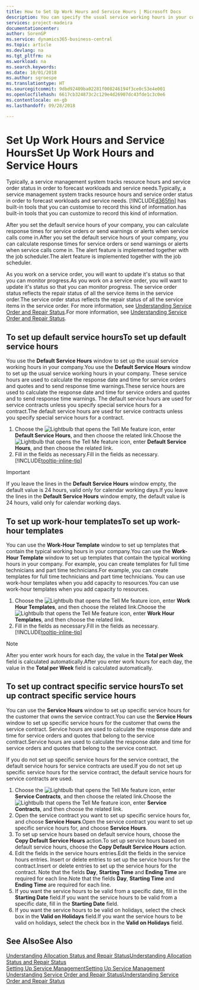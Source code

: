 ```yaml
---
title: How to Set Up Work Hours and Service Hours | Microsoft Docs
description: You can specify the usual service working hours in your company. These service hours are used to calculate the response date and time for service orders and quotes, and to send response time warnings.
services: project-madeira
documentationcenter: 
author: SorenGP
ms.service: dynamics365-business-central
ms.topic: article
ms.devlang: na
ms.tgt_pltfrm: na
ms.workload: na
ms.search.keywords: 
ms.date: 10/01/2018
ms.author: sgroespe
ms.translationtype: HT
ms.sourcegitcommit: 9dbd92409ba02281f008246194f3ce0c53e4e001
ms.openlocfilehash: 6617cb324873c2c129e4d26907dc43fde1c3c0e6
ms.contentlocale: en-gb
ms.lasthandoff: 09/28/2018

---
```

# <a name="set-up-work-hours-and-service-hours"></a><span data-ttu-id="79c88-104">Set Up Work Hours and Service Hours</span><span class="sxs-lookup"><span data-stu-id="79c88-104">Set Up Work Hours and Service Hours</span></span>
<span data-ttu-id="79c88-105">Typically, a service management system tracks resource hours and service order status in order to forecast workloads and service needs.</span><span class="sxs-lookup"><span data-stu-id="79c88-105">Typically, a service management system tracks resource hours and service order status in order to forecast workloads and service needs.</span></span> [!INCLUDE[d365fin](includes/d365fin_md.md)] <span data-ttu-id="79c88-106">has built-in tools that you can customise to record this kind of information.</span><span class="sxs-lookup"><span data-stu-id="79c88-106">has built-in tools that you can customize to record this kind of information.</span></span>  
  
<span data-ttu-id="79c88-107">After you set the default service hours of your company, you can calculate response times for service orders or send warnings or alerts when service calls come in.</span><span class="sxs-lookup"><span data-stu-id="79c88-107">After you set the default service hours of your company, you can calculate response times for service orders or send warnings or alerts when service calls come in.</span></span> <span data-ttu-id="79c88-108">The alert feature is implemented together with the job scheduler.</span><span class="sxs-lookup"><span data-stu-id="79c88-108">The alert feature is implemented together with the job scheduler.</span></span>   
  
<span data-ttu-id="79c88-109">As you work on a service order, you will want to update it's status so that you can monitor progress.</span><span class="sxs-lookup"><span data-stu-id="79c88-109">As you work on a service order, you will want to update it's status so that you can monitor progress.</span></span> <span data-ttu-id="79c88-110">The service order status reflects the repair status of all the service items in the service order.</span><span class="sxs-lookup"><span data-stu-id="79c88-110">The service order status reflects the repair status of all the service items in the service order.</span></span> <span data-ttu-id="79c88-111">For more information, see [Understanding Service Order and Repair Status](service-order-repair-status.md).</span><span class="sxs-lookup"><span data-stu-id="79c88-111">For more information, see [Understanding Service Order and Repair Status](service-order-repair-status.md).</span></span> 

## <a name="to-set-up-default-service-hours"></a><span data-ttu-id="79c88-112">To set up default service hours</span><span class="sxs-lookup"><span data-stu-id="79c88-112">To set up default service hours</span></span>  
<span data-ttu-id="79c88-113">You use the **Default Service Hours** window to set up the usual service working hours in your company.</span><span class="sxs-lookup"><span data-stu-id="79c88-113">You use the **Default Service Hours** window to set up the usual service working hours in your company.</span></span> <span data-ttu-id="79c88-114">These service hours are used to calculate the response date and time for service orders and quotes and to send response time warnings.</span><span class="sxs-lookup"><span data-stu-id="79c88-114">These service hours are used to calculate the response date and time for service orders and quotes and to send response time warnings.</span></span> <span data-ttu-id="79c88-115">The default service hours are used for service contracts unless you specify special service hours for a contract.</span><span class="sxs-lookup"><span data-stu-id="79c88-115">The default service hours are used for service contracts unless you specify special service hours for a contract.</span></span>  
  
1. <span data-ttu-id="79c88-116">Choose the ![Lightbulb that opens the Tell Me feature](media/ui-search/search_small.png "Tell me what you want to do") icon, enter **Default Service Hours**, and then choose the related link.</span><span class="sxs-lookup"><span data-stu-id="79c88-116">Choose the ![Lightbulb that opens the Tell Me feature](media/ui-search/search_small.png "Tell me what you want to do") icon, enter **Default Service Hours**, and then choose the related link.</span></span>  
2. <span data-ttu-id="79c88-117">Fill in the fields as necessary.</span><span class="sxs-lookup"><span data-stu-id="79c88-117">Fill in the fields as necessary.</span></span> [!INCLUDE[tooltip-inline-tip](includes/tooltip-inline-tip_md.md)]  
  
> [!IMPORTANT]  
>  <span data-ttu-id="79c88-118">If you leave the lines in the **Default Service Hours** window empty, the default value is 24 hours, valid only for calendar working days.</span><span class="sxs-lookup"><span data-stu-id="79c88-118">If you leave the lines in the **Default Service Hours** window empty, the default value is 24 hours, valid only for calendar working days.</span></span>  
  
## <a name="to-set-up-work-hour-templates"></a><span data-ttu-id="79c88-119">To set up work-hour templates</span><span class="sxs-lookup"><span data-stu-id="79c88-119">To set up work-hour templates</span></span>
<span data-ttu-id="79c88-120">You can use the **Work-Hour Template** window to set up templates that contain the typical working hours in your company.</span><span class="sxs-lookup"><span data-stu-id="79c88-120">You can use the **Work-Hour Template** window to set up templates that contain the typical working hours in your company.</span></span> <span data-ttu-id="79c88-121">For example, you can create templates for full time technicians and part time technicians.</span><span class="sxs-lookup"><span data-stu-id="79c88-121">For example, you can create templates for full time technicians and part time technicians.</span></span> <span data-ttu-id="79c88-122">You can use work-hour templates when you add capacity to resources.</span><span class="sxs-lookup"><span data-stu-id="79c88-122">You can use work-hour templates when you add capacity to resources.</span></span>  
  
1. <span data-ttu-id="79c88-123">Choose the ![Lightbulb that opens the Tell Me feature](media/ui-search/search_small.png "Tell me what you want to do") icon, enter **Work Hour Templates**, and then choose the related link.</span><span class="sxs-lookup"><span data-stu-id="79c88-123">Choose the ![Lightbulb that opens the Tell Me feature](media/ui-search/search_small.png "Tell me what you want to do") icon, enter **Work Hour Templates**, and then choose the related link.</span></span>  
2. <span data-ttu-id="79c88-124">Fill in the fields as necessary.</span><span class="sxs-lookup"><span data-stu-id="79c88-124">Fill in the fields as necessary.</span></span> [!INCLUDE[tooltip-inline-tip](includes/tooltip-inline-tip_md.md)]  
  
> [!Note]
> <span data-ttu-id="79c88-125">After you enter work hours for each day, the value in the **Total per Week** field is calculated automatically.</span><span class="sxs-lookup"><span data-stu-id="79c88-125">After you enter work hours for each day, the value in the **Total per Week** field is calculated automatically.</span></span>  

## <a name="to-set-up-contract-specific-service-hours"></a><span data-ttu-id="79c88-126">To set up contract specific service hours</span><span class="sxs-lookup"><span data-stu-id="79c88-126">To set up contract specific service hours</span></span>  
<span data-ttu-id="79c88-127">You can use the **Service Hours** window to set up specific service hours for the customer that owns the service contract.</span><span class="sxs-lookup"><span data-stu-id="79c88-127">You can use the **Service Hours** window to set up specific service hours for the customer that owns the service contract.</span></span> <span data-ttu-id="79c88-128">Service hours are used to calculate the response date and time for service orders and quotes that belong to the service contract.</span><span class="sxs-lookup"><span data-stu-id="79c88-128">Service hours are used to calculate the response date and time for service orders and quotes that belong to the service contract.</span></span>  
  
<span data-ttu-id="79c88-129">If you do not set up specific service hours for the service contract, the default service hours for service contracts are used.</span><span class="sxs-lookup"><span data-stu-id="79c88-129">If you do not set up specific service hours for the service contract, the default service hours for service contracts are used.</span></span>  
  
1. <span data-ttu-id="79c88-130">Choose the ![Lightbulb that opens the Tell Me feature](media/ui-search/search_small.png "Tell me what you want to do") icon, enter **Service Contracts**, and then choose the related link.</span><span class="sxs-lookup"><span data-stu-id="79c88-130">Choose the ![Lightbulb that opens the Tell Me feature](media/ui-search/search_small.png "Tell me what you want to do") icon, enter **Service Contracts**, and then choose the related link.</span></span>  
2. <span data-ttu-id="79c88-131">Open the service contract you want to set up specific service hours for, and choose **Service Hours**.</span><span class="sxs-lookup"><span data-stu-id="79c88-131">Open the service contract you want to set up specific service hours for, and choose **Service Hours**.</span></span>  
4. <span data-ttu-id="79c88-132">To set up service hours based on default service hours, choose the **Copy Default Service Hours** action.</span><span class="sxs-lookup"><span data-stu-id="79c88-132">To set up service hours based on default service hours, choose the **Copy Default Service Hours** action.</span></span>  
5. <span data-ttu-id="79c88-133">Edit the fields in the service hours entries.</span><span class="sxs-lookup"><span data-stu-id="79c88-133">Edit the fields in the service hours entries.</span></span> <span data-ttu-id="79c88-134">Insert or delete entries to set up the service hours for the contract.</span><span class="sxs-lookup"><span data-stu-id="79c88-134">Insert or delete entries to set up the service hours for the contract.</span></span> <span data-ttu-id="79c88-135">Note that the fields **Day**, **Starting Time** and **Ending Time** are required for each line.</span><span class="sxs-lookup"><span data-stu-id="79c88-135">Note that the fields **Day**, **Starting Time** and **Ending Time** are required for each line.</span></span>  
6. <span data-ttu-id="79c88-136">If you want the service hours to be valid from a specific date, fill in the **Starting Date** field.</span><span class="sxs-lookup"><span data-stu-id="79c88-136">If you want the service hours to be valid from a specific date, fill in the **Starting Date** field.</span></span>  
7. <span data-ttu-id="79c88-137">If you want the service hours to be valid on holidays, select the check box in the **Valid on Holidays** field.</span><span class="sxs-lookup"><span data-stu-id="79c88-137">If you want the service hours to be valid on holidays, select the check box in the **Valid on Holidays** field.</span></span>  

## <a name="see-also"></a><span data-ttu-id="79c88-138">See Also</span><span class="sxs-lookup"><span data-stu-id="79c88-138">See Also</span></span>  
[<span data-ttu-id="79c88-139">Understanding Allocation Status and Repair Status</span><span class="sxs-lookup"><span data-stu-id="79c88-139">Understanding Allocation Status and Repair Status</span></span>](service-allocation-status-and-repair-status.md)  
[<span data-ttu-id="79c88-140">Setting Up Service Management</span><span class="sxs-lookup"><span data-stu-id="79c88-140">Setting Up Service Management</span></span>](service-setup-service.md)  
[<span data-ttu-id="79c88-141">Understanding Service Order and Repair Status</span><span class="sxs-lookup"><span data-stu-id="79c88-141">Understanding Service Order and Repair Status</span></span>](service-order-repair-status.md)  

